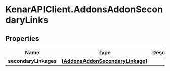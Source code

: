 # KenarAPIClient.AddonsAddonSecondaryLinks

## Properties

Name | Type | Description | Notes
------------ | ------------- | ------------- | -------------
**secondaryLinkages** | [**[AddonsAddonSecondaryLinkage]**](AddonsAddonSecondaryLinkage.md) |  | [optional] 


